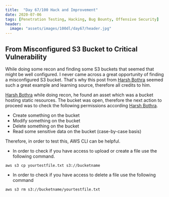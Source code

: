 ```yaml
---
title:  "Day 67/100 Hack and Improvement"
date: 2020-07-06
tags: [Penetration Testing, Hacking, Bug Bounty, Offensive Security]
header: 
  image: "assets/images/100dl/day67/header.jpg"
---
```


## From Misconfigured S3 Bucket to Critical Vulnerability

While doing some recon and finding some S3 buckets that seemed that might be well configured. I never came across a great opportunity of finding a misconfigured S3 bucket. That's why this post from [Harsh Bothra](https://twitter.com/harshbothra_) seemed such a great example and learning source, therefore all credits to him. 

[Harsh Bothra](https://twitter.com/harshbothra_) while doing recon, he found an asset which was a bucket hosting static resources. The bucket was open, therefore the next action to proceed was to check the following permissions according [Harsh Bothra](https://twitter.com/harshbothra_). 

- Create something on the bucket
- Modify something on the bucket
- Delete something on the bucket
- Read some sensitive data on the bucket (case-by-case basis)

Therefore, in order to test this, AWS CLI can be helpful.

- In order to check if you have access to upload or create a file use the following command. 
```
aws s3 cp yourtestfile.txt s3://bucketname
```

- In order to check if you have access to delete a file use the following command 
```
aws s3 rm s3://bucketname/yourtestfile.txt
```
